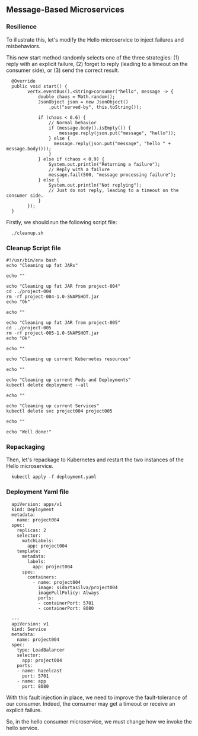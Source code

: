 ## Message-Based Microservices

### Resilience

To illustrate this, let's modify the Hello microservice to inject failures and misbehaviors.

This new start method randomly selects one of the three strategies: (1) reply with an explicit failure, (2) forget to reply (leading to a timeout on the consumer side), or (3) send the correct result.


      @Override
      public void start() {
            vertx.eventBus().<String>consumer("hello", message -> {
                double chaos = Math.random();
                JsonObject json = new JsonObject()
                    .put("served-by", this.toString());

                if (chaos < 0.6) {
                    // Normal behavior
                    if (message.body().isEmpty()) {
                        message.reply(json.put("message", "hello"));
                    } else {
                      message.reply(json.put("message", "hello " + message.body()));
                    }
                } else if (chaos < 0.9) {
                    System.out.println("Returning a failure");
                    // Reply with a failure
                    message.fail(500, "message processing failure");
                } else {
                    System.out.println("Not replying");
                    // Just do not reply, leading to a timeout on the consumer side.
                }
            });
      }


Firstly, we should run the following script file:

      
      ./cleanup.sh


### Cleanup Script file


    #!/usr/bin/env bash
    echo "Cleaning up fat JARs"

    echo ""

    echo "Cleaning up fat JAR from project-004"
    cd ../project-004
    rm -rf project-004-1.0-SNAPSHOT.jar
    echo "Ok"

    echo ""

    echo "Cleaning up fat JAR from project-005"
    cd ../project-005
    rm -rf project-005-1.0-SNAPSHOT.jar
    echo "Ok"

    echo ""

    echo "Cleaning up current Kubernetes resources"

    echo ""

    echo "Cleaning up current Pods and Deployments"
    kubectl delete deployment --all

    echo ""

    echo "Cleaning up current Services"
    kubectl delete svc project004 project005

    echo ""

    echo "Well done!"


### Repackaging

Then, let's repackage to Kubernetes and restart the two instances of the Hello microservice.


      kubectl apply -f deployment.yaml


### Deployment Yaml file

      apiVersion: apps/v1
      kind: Deployment
      metadata:
        name: project004
      spec:
        replicas: 2
        selector:
          matchLabels:
            app: project004
        template:
          metadata:
            labels:
              app: project004
          spec:
            containers:
              - name: project004
                image: sidartasilva/project004
                imagePullPolicy: Always
                ports:
                - containerPort: 5701
                - containerPort: 8080

      ---
      apiVersion: v1
      kind: Service
      metadata:
        name: project004
      spec:
        type: LoadBalancer
        selector:
          app: project004
        ports:
        - name: hazelcast
          port: 5701
        - name: app
          port: 8080

With this fault injection in place, we need to improve the fault-tolerance of our consumer. Indeed, the consumer may get a timeout or receive an explicit failure.  

So, in the hello consumer microservice, we must change how we invoke the hello service.


